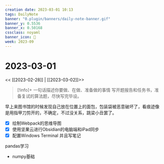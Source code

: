 ```yaml
---
creation date: 2023-03-01 10:13
tags: DailyNote
banner: "0.plugin/banners/daily-note-banner.gif"
banner_y: 0.5536
banner_x: 0.50168
cssclass: noyaml
banner_icon: 💌
week: 2023-09
---
```


# 2023-03-01

<< [[2023-02-28]] | [[2023-03-02]]>>


> [!info]+ 一句话描述你要做、在做、准备做的事情
> 写开题报告和任务书，准备复试的算法题，尽快写完毕设。

早上来图书馆的时候发现自己放在位置上的面包，包装袋被恶意破坏了，看痕迹像是用指甲刀剪开的，不确定，不过没关系，跳梁小丑罢了。

- [x] 绘制Webpack的思维导图
- [x] 使用坚果云进行Obsidian的电脑端和iPad同步
- [x] 配置Windows Terminal 并且写笔记

pandas学习
- numpy基础